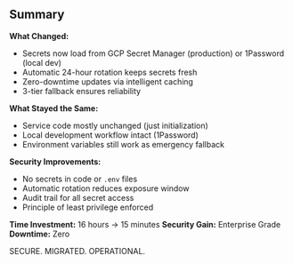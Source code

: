## Summary

**What Changed:**

- Secrets now load from GCP Secret Manager (production) or 1Password (local dev)
- Automatic 24-hour rotation keeps secrets fresh
- Zero-downtime updates via intelligent caching
- 3-tier fallback ensures reliability

**What Stayed the Same:**

- Service code mostly unchanged (just initialization)
- Local development workflow intact (1Password)
- Environment variables still work as emergency fallback

**Security Improvements:**

- No secrets in code or `.env` files
- Automatic rotation reduces exposure window
- Audit trail for all secret access
- Principle of least privilege enforced

**Time Investment:** 16 hours → 15 minutes
**Security Gain:** Enterprise Grade
**Downtime:** Zero

SECURE. MIGRATED. OPERATIONAL.

<!-- Last verified: 2025-10-02 -->

<!-- Optimized: 2025-10-02 -->

<!-- Last updated: 2025-10-02 -->

<!-- Last optimized: 2025-10-02 -->
